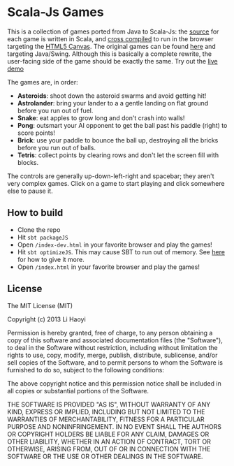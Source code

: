 <h1>Scala-Js Games</h1>
<p>
    This is a collection of games ported from Java to Scala-Js: the
    <a href="https://github.com/lihaoyi/scala-js-games/blob/master/src/main/scala/example/Asteroids.scala">
    source</a> for each game is written in Scala, and <a href="http://lampwww.epfl.ch/~doeraene/scala-js/">
    cross compiled</a> to run in the browser targeting the <a href="https://developer.mozilla.org/en-US/docs/HTML/Canvas">
    HTML5 Canvas</a>. The original games can be found <a href="https://github.com/lihaoyi/Java-Games/blob/master/GameLibrary/GameLibrary.java">
    here</a> and targeting Java/Swing. Although this is basically a
    complete rewrite, the user-facing side of the game should be exactly
    the same. Try out the <a href="http://lihaoyi.github.io/scala-js-games/">live demo</a>
</p>

<p>
    The games are, in order:

<ul>
    <li><b>Asteroids</b>: shoot down the asteroid swarms and avoid getting hit!</li>
    <li><b>Astrolander</b>: bring your lander to a a gentle landing on flat ground before you run out of fuel.</li>
    <li><b>Snake</b>: eat apples to grow long and don't crash into walls!</li>
    <li><b>Pong</b>: outsmart your AI opponent to get the ball past his paddle (right) to score points!</li>
    <li><b>Brick</b>: use your paddle to bounce the ball up, destroying all the bricks before you run out of balls.</li>
    <li><b>Tetris</b>: collect points by clearing rows and don't let the screen fill with blocks.</li>
</ul>

<p>
    The controls are generally up-down-left-right and spacebar; they
    aren't very complex games. Click on a game to start playing and click
    somewhere else to pause it.
</p>

<h2>How to build</h2>

- Clone the repo
- Hit `sbt packageJS`
- Open `/index-dev.html` in your favorite browser and play the games!
- Hit `sbt optimizeJS`. This may cause SBT to run out of memory. See [here](http://stackoverflow.com/questions/15280839/how-to-set-heap-size-for-sbt) for how to give it more.
- Open `/index.html` in your favorite browser and play the games!

## License

The MIT License (MIT)

Copyright (c) 2013 Li Haoyi

Permission is hereby granted, free of charge, to any person obtaining a copy
of this software and associated documentation files (the "Software"), to deal
in the Software without restriction, including without limitation the rights
to use, copy, modify, merge, publish, distribute, sublicense, and/or sell
copies of the Software, and to permit persons to whom the Software is
furnished to do so, subject to the following conditions:

The above copyright notice and this permission notice shall be included in
all copies or substantial portions of the Software.

THE SOFTWARE IS PROVIDED "AS IS", WITHOUT WARRANTY OF ANY KIND, EXPRESS OR
IMPLIED, INCLUDING BUT NOT LIMITED TO THE WARRANTIES OF MERCHANTABILITY,
FITNESS FOR A PARTICULAR PURPOSE AND NONINFRINGEMENT. IN NO EVENT SHALL THE
AUTHORS OR COPYRIGHT HOLDERS BE LIABLE FOR ANY CLAIM, DAMAGES OR OTHER
LIABILITY, WHETHER IN AN ACTION OF CONTRACT, TORT OR OTHERWISE, ARISING FROM,
OUT OF OR IN CONNECTION WITH THE SOFTWARE OR THE USE OR OTHER DEALINGS IN
THE SOFTWARE.
